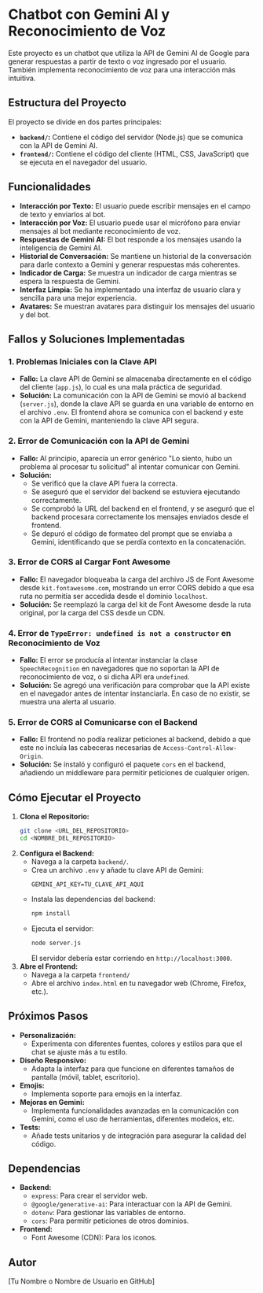# Chatbot con Gemini AI y Reconocimiento de Voz

Este proyecto es un chatbot que utiliza la API de Gemini AI de Google para generar respuestas a partir de texto o voz ingresado por el usuario. También implementa reconocimiento de voz para una interacción más intuitiva.

## Estructura del Proyecto

El proyecto se divide en dos partes principales:

*   **`backend/`:** Contiene el código del servidor (Node.js) que se comunica con la API de Gemini AI.
*   **`frontend/`:** Contiene el código del cliente (HTML, CSS, JavaScript) que se ejecuta en el navegador del usuario.

## Funcionalidades

*   **Interacción por Texto:** El usuario puede escribir mensajes en el campo de texto y enviarlos al bot.
*   **Interacción por Voz:** El usuario puede usar el micrófono para enviar mensajes al bot mediante reconocimiento de voz.
*   **Respuestas de Gemini AI:** El bot responde a los mensajes usando la inteligencia de Gemini AI.
*   **Historial de Conversación:** Se mantiene un historial de la conversación para darle contexto a Gemini y generar respuestas más coherentes.
*   **Indicador de Carga:** Se muestra un indicador de carga mientras se espera la respuesta de Gemini.
*   **Interfaz Limpia:** Se ha implementado una interfaz de usuario clara y sencilla para una mejor experiencia.
*   **Avatares:** Se muestran avatares para distinguir los mensajes del usuario y del bot.

## Fallos y Soluciones Implementadas

### 1. Problemas Iniciales con la Clave API

*   **Fallo:** La clave API de Gemini se almacenaba directamente en el código del cliente (`app.js`), lo cual es una mala práctica de seguridad.
*   **Solución:** La comunicación con la API de Gemini se movió al backend (`server.js`), donde la clave API se guarda en una variable de entorno en el archivo `.env`. El frontend ahora se comunica con el backend y este con la API de Gemini, manteniendo la clave API segura.

### 2. Error de Comunicación con la API de Gemini

*   **Fallo:** Al principio, aparecía un error genérico "Lo siento, hubo un problema al procesar tu solicitud" al intentar comunicar con Gemini.
*   **Solución:**
    *   Se verificó que la clave API fuera la correcta.
    *   Se aseguró que el servidor del backend se estuviera ejecutando correctamente.
    *   Se comprobó la URL del backend en el frontend, y se aseguró que el backend procesara correctamente los mensajes enviados desde el frontend.
    * Se depuró el código de formateo del prompt que se enviaba a Gemini, identificando que se perdía contexto en la concatenación.

### 3. Error de CORS al Cargar Font Awesome

*   **Fallo:** El navegador bloqueaba la carga del archivo JS de Font Awesome desde `kit.fontawesome.com`, mostrando un error CORS debido a que esa ruta no permitía ser accedida desde el dominio `localhost`.
*   **Solución:** Se reemplazó la carga del kit de Font Awesome desde la ruta original, por la carga del CSS desde un CDN.

### 4. Error de `TypeError: undefined is not a constructor` en Reconocimiento de Voz

*   **Fallo:** El error se producía al intentar instanciar la clase `SpeechRecognition` en navegadores que no soportan la API de reconocimiento de voz, o si dicha API era `undefined`.
*   **Solución:** Se agregó una verificación para comprobar que la API existe en el navegador antes de intentar instanciarla. En caso de no existir, se muestra una alerta al usuario.

### 5.  Error de CORS al Comunicarse con el Backend

*   **Fallo:** El frontend no podía realizar peticiones al backend, debido a que este no incluía las cabeceras necesarias de `Access-Control-Allow-Origin`.
*   **Solución:** Se instaló y configuró el paquete `cors` en el backend, añadiendo un middleware para permitir peticiones de cualquier origen.

## Cómo Ejecutar el Proyecto

1.  **Clona el Repositorio:**
    ```bash
    git clone <URL_DEL_REPOSITORIO>
    cd <NOMBRE_DEL_REPOSITORIO>
    ```
2.  **Configura el Backend:**
    *   Navega a la carpeta `backend/`.
    *   Crea un archivo `.env` y añade tu clave API de Gemini:
        ```
        GEMINI_API_KEY=TU_CLAVE_API_AQUI
        ```
    *   Instala las dependencias del backend:
        ```bash
        npm install
        ```
    *   Ejecuta el servidor:
        ```bash
        node server.js
        ```
        El servidor debería estar corriendo en `http://localhost:3000`.
3.  **Abre el Frontend:**
    *   Navega a la carpeta `frontend/`
    *   Abre el archivo `index.html` en tu navegador web (Chrome, Firefox, etc.).

## Próximos Pasos

*   **Personalización:**
    *   Experimenta con diferentes fuentes, colores y estilos para que el chat se ajuste más a tu estilo.
*   **Diseño Responsivo:**
    *   Adapta la interfaz para que funcione en diferentes tamaños de pantalla (móvil, tablet, escritorio).
*   **Emojis:**
    *   Implementa soporte para emojis en la interfaz.
*   **Mejoras en Gemini:**
    *   Implementa funcionalidades avanzadas en la comunicación con Gemini, como el uso de herramientas, diferentes modelos, etc.
*   **Tests:**
     * Añade tests unitarios y de integración para asegurar la calidad del código.

## Dependencias

*   **Backend:**
    *   `express`: Para crear el servidor web.
    *   `@google/generative-ai`: Para interactuar con la API de Gemini.
    *   `dotenv`: Para gestionar las variables de entorno.
    *   `cors`: Para permitir peticiones de otros dominios.
*   **Frontend:**
    *   Font Awesome (CDN): Para los iconos.

## Autor

[Tu Nombre o Nombre de Usuario en GitHub]

